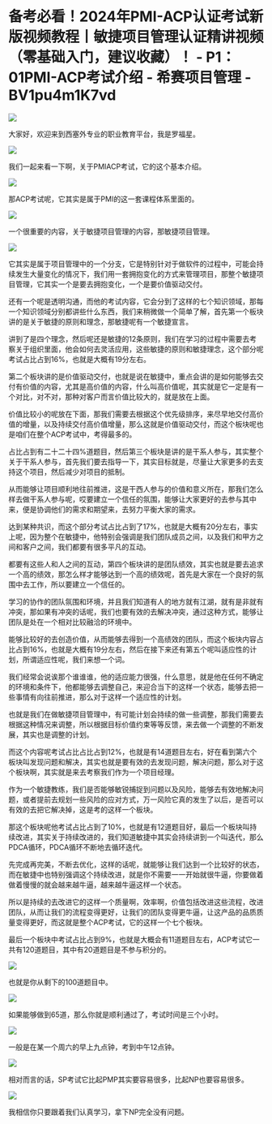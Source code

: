 # 备考必看！2024年PMI-ACP认证考试新版视频教程丨敏捷项目管理认证精讲视频（零基础入门，建议收藏）！ - P1：01PMI-ACP考试介绍 - 希赛项目管理 - BV1pu4m1K7vd

![](img/bb550735f3e89df4d11a7d9a8da7b843_0.png)

大家好，欢迎来到西塞外专业的职业教育平台，我是罗福星。

![](img/bb550735f3e89df4d11a7d9a8da7b843_2.png)

我们一起来看一下啊，关于PMIACP考试，它的这个基本介绍。

![](img/bb550735f3e89df4d11a7d9a8da7b843_4.png)

那ACP考试呢，它其实是属于PMI的这一套课程体系里面的。

![](img/bb550735f3e89df4d11a7d9a8da7b843_6.png)

一个很重要的内容，关于敏捷项目管理的内容，那敏捷项目管理。

![](img/bb550735f3e89df4d11a7d9a8da7b843_8.png)

它其实是属于项目管理中的一个分支，它是特别针对于做软件的过程中，可能会持续发生大量变化的情况下，我们用一套拥抱变化的方式来管理项目，那整个敏捷项目管理，它其实一个是要去拥抱变化，一个是要价值驱动交付。

还有一个呢是透明沟通，而他的考试内容，它会分到了这样的七个知识领域，那每一个知识领域分别都讲些什么东西，我们来稍微做一个简单了解，首先第一个板块讲的是关于敏捷的原则和理念，那敏捷呢有一个敏捷宣言。

讲到了是四个理念，然后呢还是敏捷的12条原则，我们在学习的过程中需要去考察关于组织里面，他会如何去灵活应用，这些敏捷的原则和敏捷理念，这个部分呢考试占比占到16%，也就是大概有19分左右。

第二个板块讲的是价值驱动交付，也就是说在敏捷中，重点会讲的是如何能够去交付有价值的内容，尤其是高价值的内容，什么叫高价值呢，其实就是它一定是有一个对比，对不对，那种对客户而言价值比较大的，就是放在上面。

价值比较小的呢放在下面，那我们需要去根据这个优先级排序，来尽早地交付高价值的增量，以及持续交付高价值增量，那么这就是价值驱动交付，而这个板块呢也是咱们在整个ACP考试中，考得最多的。

占比占到有二十二十四%道题目，然后第三个板块是讲的是干系人参与，其实整个关于干系人参与，首先我们要去指导一下，其实目标就是，尽量让大家更多的去支持这个项目，然后减少对项目的抵制。

从而能够让项目顺利地往前推进，这是干西人参与的价值和意义所在，那我们怎么样去做干系人参与呢，哎要建立一个信任的氛围，能够让大家更好的去参与其中来，便是协调他们的需求和期望来，去努力平衡大家的需求。

达到某种共识，而这个部分考试占比占到了17%，也就是大概有20分左右，事实上呢，因为整个在敏捷中，他特别会强调是我们团队成员之间，以及我们和甲方之间和客户之间，我们都要有很多平凡的互动。

都要有这些人和人之间的互动，第四个板块讲的是团队绩效，其实也就是要去追求一个高的绩效，那怎么样才能够达到一个高的绩效呢，首先是大家在一个良好的氛围中去工作，所以要建立一个信任的。

学习的协作的团队氛围和环境，并且我们知道有人的地方就有江湖，就有是非就有冲突，那如果有冲突的话呢，我们也要有效的去解决冲突，通过这种方式，能够让团队是处在一个相对比较融洽的环境中。

能够比较好的去创造价值，从而能够去得到一个高绩效的团队，而这个板块内容占比占到16%，也就是大概有19分左右，然后在接下来还有第五个呢叫适应性的计划，所谓适应性呢，我们来想一个词。

我们经常会说诶那个谁谁谁，他的适应能力很强，什么意思，就是他在任何不确定的环境和条件下，他都能够去调整自己，来迎合当下的这样一个状态，能够去把一些事情有向往前推进，那么对于这样一个适应性的计划。

也就是我们在做敏捷项目管理中，有可能计划会持续的做一些调整，那我们需要去根据这种情况来调整，所以根据目标价值约束等等反馈，来去做一个调整的不断发展，其实也是调整的计划。

而这个内容呢考试占比占比占到12%，也就是有14道题目左右，好在看到第六个板块叫发现问题和解决，其实也就是要有效的去发现问题，解决问题，那么对于这个板块啊，其实就是来去考察我们作为一个项目经理。

作为一个敏捷教练，我们是否能够敏锐捕捉到问题以及风险，能够去有效地解决问题，或者提前去规划一些风险的应对方式，万一风险它真的发生了以后，是否可以有效的去把它解决掉，这是考的这样一个板块。

那这个板块呢他考试占比占到了10%，也就是有12道题目好，最后一个板块叫持续改进，其实关于持续改进的，我们知道敏捷中其实会持续讲到一个叫迭代，那么PDCA循环，PDCA循环不断地去循环迭代。

先完成再完美，不断去优化，这样的话呢，就能够让我们达到一个比较好的状态，而在敏捷中也特别强调这个持续改进，就是你不需要一一开始就很牛逼，你要做着做着慢慢的就会越来越牛逼，越来越牛逼这样一个状态。

所以是持续的去改进它的这样一个质量啊，效率啊，价值包括改进这些流程，改进团队，从而让我们的流程变得更好，让我们的团队变得更牛逼，让这产品的品质质量变得更好，而这就是整个ACP考试，它的这样一个七个板块。

最后一个板块中考试占比占到9%，也就是大概会有11道题目左右，ACP考试它一共有120道题目，其中有20道题目是不参与积分的。



![](img/bb550735f3e89df4d11a7d9a8da7b843_10.png)

也就是你从剩下的100道题目中。

![](img/bb550735f3e89df4d11a7d9a8da7b843_12.png)

如果能够做到65道，那么你就是顺利通过了，考试时间是三个小时。

![](img/bb550735f3e89df4d11a7d9a8da7b843_14.png)

一般是在某一个周六的早上九点钟，考到中午12点钟。

![](img/bb550735f3e89df4d11a7d9a8da7b843_16.png)

相对而言的话，SP考试它比起PMP其实要容易很多，比起NP也要容易很多。

![](img/bb550735f3e89df4d11a7d9a8da7b843_18.png)

我相信你只要跟着我们认真学习，拿下NP完全没有问题。